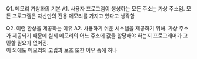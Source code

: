 Q1. 메모리 가상화의 기본
A1. 사용자 프로그램이 생성하는 모든 주소는 가상 주소임. 모든 프로그램은 자신만의 전용 메모리를 가지고 있다고 생각함

Q2. 이런 환상을 제공하는 이유
A2. 사용하기 쉬운 시스템을 제공하기 위해. 가상 주소가 제공되기 때문에 실제 메모리의 어느 주소에 값을 할당해야 하는지 프로그래머가 고민할 필요가 없어짐.  
이 외에도 메모리의 고립과 보호 또한 이유 중에 하나
